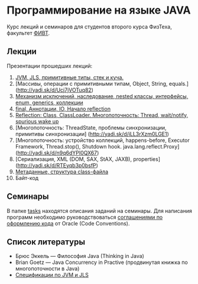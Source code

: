 # Программирование на языке JAVA

Курс лекций и семинаров для студентов второго курса ФизТеха, факультет
[ФИВТ](http://fivt.fizteh.ru).

## Лекции
Презентации прошедших лекций:

1. [JVM, JLS, примитивные типы, стек и куча.](http://yadi.sk/d/qlPOmXMluvS6)
2. [Массивы, операции с примитивными типам, Object, String, equals.]
(http://yadi.sk/d/Ucj7jVOTuq82)
3. [Механизм исключений, наследование, nested классы, интерфейсы, enum,
generics, коллекции](http://yadi.sk/d/O-tmiXHIxuhs)
4. [final, Аннотации, IO, Начало reflection](http://yadi.sk/d/auiDAoma071pm)
5. [Reflection: Class, ClassLoader. Многопоточность: Thread, wait/notify,
spurious wake up](http://yadi.sk/d/IUVaBNVg0Eh1k)
6. [Многопоточность: ThreadState, проблемы синхронизации, примитивы синхронизации]
(http://yadi.sk/d/iLL3rXzm0LGE1)
7. [Многопоточность: устройство коллекций, happens-before, Executor Framework,
Thread.stop(), Shutdown hook. java.lang.reflect.Proxy]
(http://yadi.sk/d/n9q6dYPI0QX67)
8. [Сериализация, XML (DOM, SAX, StAX, JAXB), properties]
(http://yadi.sk/d/RTEyqb3p0bsfP)
9. [Метаданные, структура class-файла](http://yadi.sk/d/zvIHFjHa0icS5)
10. Байт-код

## Семинары
В папке [tasks](fizteh-java-task/tree/master/tasks) находятся описания заданий на
семинары. Для написания программ необходимо руководствоваться [соглашениями
по оформлению кода](http://www.oracle.com/technetwork/java/codeconv-138413.html)
от Oracle (Code Conventions).

## Список литературы
* Брюс Эккель &mdash; Философия Java  (Thinking in Java)
* Brian Goetz &mdash; Java Concurrency in Practive (продвинутая книжка
по многопоточности в Java)
* [Спецификации по JVM и JLS](http://docs.oracle.com/javase/specs/index.html)
